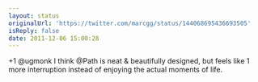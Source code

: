 ```yaml
---
layout: status
originalUrl: 'https://twitter.com/marcgg/status/144068695436693505'
isReply: false
date: 2011-12-06 15:00:28
---
```


+1 @ugmonk I think @Path is neat & beautifully designed, but feels like 1 more interruption instead of enjoying the actual moments of life.
